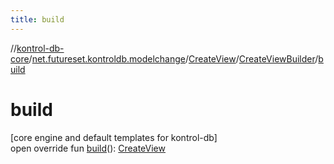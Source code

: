 ```yaml
---
title: build
---
```

//[kontrol-db-core](../../../../index.html)/[net.futureset.kontroldb.modelchange](../../index.html)/[CreateView](../index.html)/[CreateViewBuilder](index.html)/[build](build.html)



# build



[core engine and default templates for kontrol-db]\
open override fun [build](build.html)(): [CreateView](../index.html)




